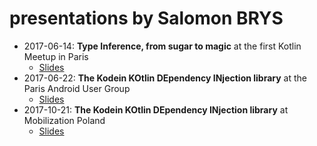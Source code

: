 # presentations by Salomon BRYS

* 2017-06-14: **Type Inference, from sugar to magic** at the first Kotlin Meetup in Paris
    - [Slides](https://salomonbrys.github.io/presentations/2017-06-14/2017-06-14.html)
* 2017-06-22: **The Kodein KOtlin DEpendency INjection library** at the Paris Android User Group
    - [Slides](https://salomonbrys.github.io/presentations/2017-06-22/2017-06-22.html)
* 2017-10-21: **The Kodein KOtlin DEpendency INjection library** at Mobilization Poland
    - [Slides](https://salomonbrys.github.io/presentations/2017-10-21/web/index.html)
